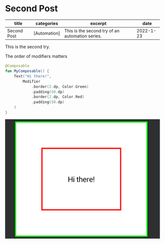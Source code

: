 # Second Post

| title | categories | excerpt | date |
| --- | --- | --- | --- |
| Second Post | [Automation] | This is the second try of an automation series. | 2022-1-23 |

This is the second try.

The order of modifiers matters

```kotlin
@Composable
fun MyComposable() {
    Text("Hi there!",
        Modifier
            .border(2.dp, Color.Green)
            .padding(50.dp)
            .border(2.dp, Color.Red)
            .padding(50.dp)
    )
}
```

![2.png](Second%20Post%20efc4856636334b0a826ced6b61199553/2.png)